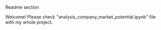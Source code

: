 Readme section

Welcome! Please check "analysis_company_market_potential.ipynb" file with my whole project.
